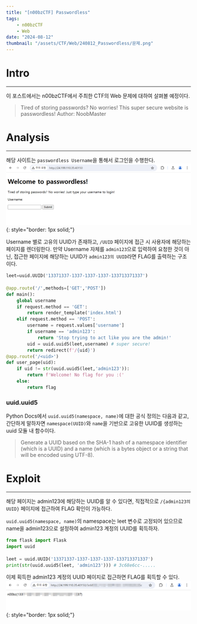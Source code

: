 ```yaml
---
title: "[n00bzCTF] Passwordless"
tags:
    - n00bzCTF
    - Web
date: "2024-08-12"
thumbnail: "/assets/CTF/Web/240812_Passwordless/문제.png"
---
```


# Intro
---
이 포스트에서는 n00bzCTF에서 주최한 CTF의 Web 문제에 대하여 살펴볼 예정이다.
> Tired of storing passwords? No worries! This super secure website is passwordless! Author: NoobMaster

# Analysis
---
해당 사이트는 `passwordless Username`을 통해서 로그인을 수행한다.
![site](/assets/CTF/Web/240812_Passwordless/01_analysis_1.png){: style="border: 1px solid;"}

Username 별로 고유의 UUID가 존재하고, `/UUID` 페이지에 접근 시 사용자에 해당하는 페이지를 렌더링한다.
만약 Username 자체를 `admin123`으로 입력하여 요청한 것이 아닌, 접근한 페이지에 해당하는 UUID가 `admin123의 UUID`라면 FLAG를 출력하는 구조이다.

```Python
leet=uuid.UUID('13371337-1337-1337-1337-133713371337')

@app.route('/',methods=['GET','POST'])
def main():
    global username
    if request.method == 'GET':
        return render_template('index.html')
    elif request.method == 'POST':
        username = request.values['username']
        if username == 'admin123':
            return 'Stop trying to act like you are the admin!'
        uid = uuid.uuid5(leet,username) # super secure!
        return redirect(f'/{uid}')
@app.route('/<uid>')
def user_page(uid):
    if uid != str(uuid.uuid5(leet,'admin123')):
        return f'Welcome! No flag for you :('
    else:
        return flag
```

### uuid.uuid5
Python Docs에서 `uuid.uuid5(namespace, name)`에 대한 공식 정의는 다음과 같고, 간단하게 말하자면 `namespace(UUID)`와 `name`을 기반으로 고유한 UUID를 생성하는 uuid 모듈 내 함수이다.<br>
> Generate a UUID based on the SHA-1 hash of a namespace identifier (which is a UUID) and a name (which is a bytes object or a string that will be encoded using UTF-8).

# Exploit
---
해당 페이지는 admin123에 해당하는 UUID를 알 수 있다면, 직접적으로 `/{admin123의 UUID}` 페이지에 접근하여 FLAG 확인이 가능하다.

`uuid.uuid5(namespace, name)`의 namespace는 leet 변수로 고정되어 있으므로 name을 admin123으로 설정하여 admin123 계정의 UUID를 획득하자.

```Python
from flask import Flask
import uuid

leet = uuid.UUID('13371337-1337-1337-1337-133713371337')
print(str(uuid.uuid5(leet, 'admin123'))) # 3c68e6cc-.....
```

이제 획득한 admin123 계정의 UUID 페이지로 접근하면 FLAG를 획득할 수 있다.
![flag](/assets/CTF/Web/240812_Passwordless/02_exploit_1.png){: style="border: 1px solid;"}

